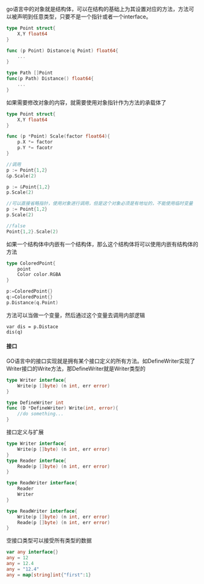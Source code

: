 go语言中的对象就是结构体，可以在结构的基础上为其设置对应的方法，方法可以被声明到任意类型，只要不是一个指针或者一个interface。

```go
type Point struct{
    X,Y float64
}

func (p Point) Distance(q Point) float64{
    ...
}

type Path []Point
func(p Path) Distance() float64{
    ...
}
```

如果需要修改对象的内容，就需要使用对象指针作为方法的承载体了

```go
type Point struct{
    X,Y float64
}

func (p *Point) Scale(factor float64){
    p.X *= factor
    p.Y *= facotr	
}

//调用
p := Point{1,2}
&p.Scale(2)

p := &Point{1,2}
p.Scale(2)

//可以直接省略指针，使用对象进行调用，但是这个对象必须是有地址的，不能使用临时变量
p := Point{1,2}
p.Scale(2)

//false
Point{1,2}.Scale(2)
```

如果一个结构体中内嵌有一个结构体，那么这个结构体将可以使用内嵌有结构体的方法

```go
type ColoredPoint{
    point
    Color color.RGBA
}

p:=ColoredPoint{}
q:=ColoredPoint{}
p.Distance(q.Point)
```

方法可以当做一个变量，然后通过这个变量去调用内部逻辑

```
var dis = p.Distace
dis(q)
```

#### 接口

GO语言中的接口实现就是拥有某个接口定义的所有方法。如DefineWriter实现了Writer接口的Write方法，那DefineWriter就是Writer类型的

```go
type Writer interface{
    Write(p []byte) (n int, err error)
}

type DefineWriter int
func (D *DefineWriter) Write(int, error){
    //do something...
}
```

接口定义与扩展

```go
type Writer interface{
	Write(p []byte) (n int, err error)
}
type Reader interface{
    Reade(p []byte) (n int, err error)
}

type ReadWriter interface{
    Reader
    Writer
}

type ReadWriter interface{
    Write(p []byte) (n int, err error)
    Reade(p []byte) (n int, err error)
}
```

空接口类型可以接受所有类型的数据

```go
var any interface{}
any = 12
any = 12.4
any = "12.4"
any = map[string]int{"first":1}
```

